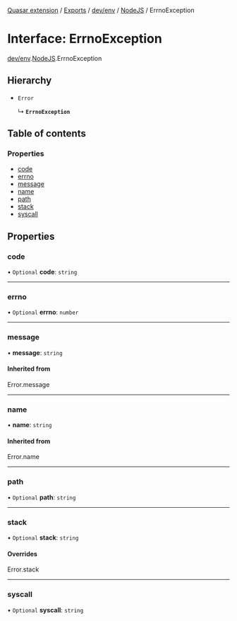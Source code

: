 [Quasar extension](../index.md) / [Exports](../modules.md) / [dev/env](../modules/dev_env.md) / [NodeJS](../modules/dev_env.NodeJS.md) / ErrnoException

# Interface: ErrnoException

[dev/env](../modules/dev_env.md).[NodeJS](../modules/dev_env.NodeJS.md).ErrnoException

## Hierarchy

- `Error`

  ↳ **`ErrnoException`**

## Table of contents

### Properties

- [code](dev_env.NodeJS.ErrnoException.md#code)
- [errno](dev_env.NodeJS.ErrnoException.md#errno)
- [message](dev_env.NodeJS.ErrnoException.md#message)
- [name](dev_env.NodeJS.ErrnoException.md#name)
- [path](dev_env.NodeJS.ErrnoException.md#path)
- [stack](dev_env.NodeJS.ErrnoException.md#stack)
- [syscall](dev_env.NodeJS.ErrnoException.md#syscall)

## Properties

### code

• `Optional` **code**: `string`

___

### errno

• `Optional` **errno**: `number`

___

### message

• **message**: `string`

#### Inherited from

Error.message

___

### name

• **name**: `string`

#### Inherited from

Error.name

___

### path

• `Optional` **path**: `string`

___

### stack

• `Optional` **stack**: `string`

#### Overrides

Error.stack

___

### syscall

• `Optional` **syscall**: `string`
